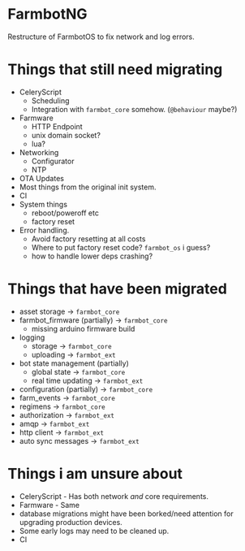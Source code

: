 # FarmbotNG
Restructure of FarmbotOS to fix network and log errors.

# Things that still need migrating
* CeleryScript
   * Scheduling
   * Integration with `farmbot_core` somehow. (`@behaviour` maybe?)
* Farmware
   * HTTP Endpoint
   * unix domain socket?
   * lua?
* Networking
   * Configurator
   * NTP
* OTA Updates
* Most things from the original init system.
* CI
* System things
  * reboot/poweroff etc
  * factory reset
* Error handling.
   * Avoid factory resetting at all costs
   * Where to put factory reset code? `farmbot_os` i guess?
   * how to handle lower deps crashing?

# Things that have been migrated
* asset storage -> `farmbot_core`
* farmbot_firmware (partially) -> `farmbot_core`
   * missing arduino firmware build
* logging
   * storage -> `farmbot_core`
   * uploading -> `farmbot_ext`
* bot state management (partially)
   * global state -> `farmbot_core`
   * real time updating -> `farmbot_ext`
* configuration (partially) -> `farmbot_core`
* farm_events -> `farmbot_core`
* regimens -> `farmbot_core`
* authorization -> `farmbot_ext`
* amqp -> `farmbot_ext`
* http client -> `farmbot_ext`
* auto sync messages -> `farmbot_ext`

# Things i am unsure about
* CeleryScript - Has both network _and_ core requirements.
* Farmware - Same
* database migrations might have been borked/need attention for upgrading production devices.
* Some early logs may need to be cleaned up.
* CI
